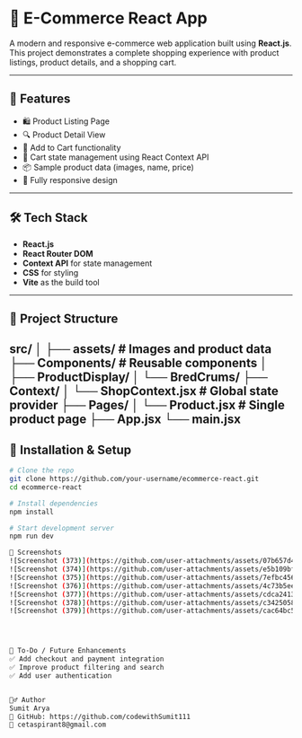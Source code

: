 # 🛒 E-Commerce React App

A modern and responsive e-commerce web application built using **React.js**. This project demonstrates a complete shopping experience with product listings, product details, and a shopping cart.

---

## 🚀 Features

- 🛍️ Product Listing Page
- 🔍 Product Detail View
- 🛒 Add to Cart functionality
- 🧮 Cart state management using React Context API
- 📦 Sample product data (images, name, price)
- 🔄 Fully responsive design

---

## 🛠️ Tech Stack

- **React.js**
- **React Router DOM**
- **Context API** for state management
- **CSS** for styling
- **Vite** as the build tool

---

## 📁 Project Structure

src/
│
├── assets/ # Images and product data
├── Components/ # Reusable components
│ ├── ProductDisplay/
│ └── BredCrums/
├── Context/
│ └── ShopContext.jsx # Global state provider
├── Pages/
│ └── Product.jsx # Single product page
├── App.jsx
└── main.jsx
---

## 🚧 Installation & Setup

```bash
# Clone the repo
git clone https://github.com/your-username/ecommerce-react.git
cd ecommerce-react

# Install dependencies
npm install

# Start development server
npm run dev

📸 Screenshots
![Screenshot (373)](https://github.com/user-attachments/assets/07b657d4-a7dd-4f54-b802-9e646faf7f24)
![Screenshot (374)](https://github.com/user-attachments/assets/e5b109bf-fbb4-41fe-ba7c-3a83ee3d7fa0)
![Screenshot (375)](https://github.com/user-attachments/assets/7efbc456-175e-45fc-965f-5c349b011729)
![Screenshot (376)](https://github.com/user-attachments/assets/4c73b5ee-9e2b-4ddb-8ba9-fe075ea4bebc)
![Screenshot (377)](https://github.com/user-attachments/assets/cdca2413-1bcf-4aef-9b2a-7b82ffcb2b6d)
![Screenshot (378)](https://github.com/user-attachments/assets/c3425058-cbee-437a-946c-5e9b7e54ea4e)
![Screenshot (379)](https://github.com/user-attachments/assets/cac64bc5-cacb-4cee-a61c-507c0cf6e00c)




📌 To-Do / Future Enhancements
✅ Add checkout and payment integration
✅ Improve product filtering and search
✅ Add user authentication


🙋‍♂️ Author
Sumit Arya
🔗 GitHub: https://github.com/codewithSumit111
📧 cetaspirant8@gmail.com
